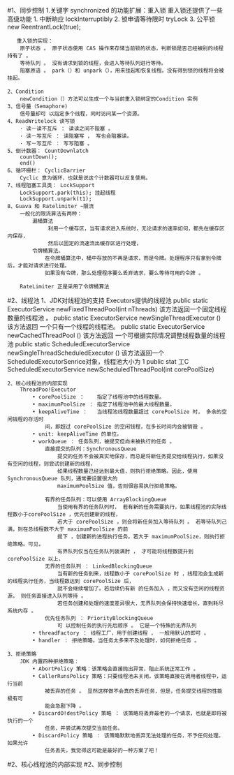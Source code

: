 #1、同步控制
    1.关键字 synchronized 的功能扩展：重入锁
       重入锁还提供了一些高级功能
       1. 中断晌应    lockInterruptibly
       2. 锁申请等待限时  tryLock
       3. 公平锁  new ReentrantLock(true);
       
       重入锁的实现：
        原子状态 。 原子状态使用 CAS 操作来存储当前锁的状态，判断锁是否己经被别的线程持有了 。
        等待队列 。 没有请求到锁的线程，会进入等待队列进行等待。
        阻塞原语 。 park（）和 unpark（），用来挂起和恢复线程。没有得到锁的线程将会被挂起。
             
    2、Condition
        newCondition（）方法可以生成一个与当前重入锁绑定的Condition 实例
    3、信号量（Semaphore)
        信号量却可 以指定多个线程，同时访问某一个资源。
    4、ReadWritelock 读写锁    
        · 读－读不互斥 ： 读读之间不阻塞 。
        · 读－写互斥 ： 读阻塞写 ， 写也会阻塞读。
        · 写－写互斥 ： 写写阻塞 。
    5、倒计数器： CountDownlatch
        countDown();
        end()
    6、循环栅栏： CyclicBarrier
        Cyclic 意为循环，也就是说这个计数器可以反复使用。
    7、线程阻塞工具类： LockSupport
        LockSupport.park(this); 挂起线程
        LockSupport.unpark(t1);
    8、Guava 和 Ratelimiter ~限流
        一般化的限流算法有两种：
            漏桶算法
                 利用一个缓存区，当有请求进入系统时，无论请求的速率如何，都先在缓存区内保存，
                 然后以固定的流速流出缓存区进行处理，
            令牌桶算法。
                在令牌桶算法中，桶中存放的不再是请求，而是令牌。处理程序只有拿到令牌后，才能对请求进行处理。
                如果没有令牌，那么处理程序要么丢弃请求，要么等待可用的令牌 。 
                
        RateLimiter 正是采用了令牌桶算法
        
#2、线程池
    1、JDK对线程池的支持
        Executors提供的线程池
            public static ExecutorService newFixedThreadPool(int nThreads)
                该方法返回一个固定线程数量的线程池 。
            public static ExecutorService newSingleThreadExecutor ()
                该方法返回 一个只有一个线程的线程池。
            public static ExecutorService newCachedThreadPool ()
                该方法返回 一个可根据实际情况调整线程数量的线程 池
            public static ScheduledExecutorService newSingleThreadScheduledExecutor ()
                该方法返回一个 ScheduledExecutorSenrice对象，线程池大小为 1
            public stat 工C ScheduledExecutorService newScheduledThreadPool(int corePoolSize)
                
        
    2、核心线程池的内部实现
        ThreadPoo!Executor 
            • corePoolSize ：    指定了线程池中的线程数量。
            • maximumPoolSize ： 指定了线程池中的最大线程数量。
            • keepAliveTime ：   当线程池线程数量超过 corePoolSize 时， 多余的空闲钱程的存活时
                间，即超过 corePoolSize 的空闲钱程，在多长时间内会被销毁 。
            • unit: keepAliveTime 的单位。
            • workQueue ： 任务队列，被提交但尚未被执行的任务 。
                直接提交的队列：SynchronousQueue
                    提交的任务不会被真实地保存，而总是将新任务提交给线程执行，如果没有空闲的线程，则尝试创建新的线程，
                    如果线程数量己经达到最大值，则执行拒绝策略。因此，使用 SynchronousQueue 队列，通常要设置很大的
                    maximumPoolSize 值，否则很容易执行拒绝策略。
                    
                有界的任务队列：可以使用 ArrayBlockingQueue 
                    当使用有界的任务队列时， 若有新的任务需要执行，如果线程池的实际线程数小于corePoolSize ，优先创建新的线程，
                    若大于 corePoolSize ，则会将新任务加入等待队列 。 若等待队列己满，则在总线程数不大于 maximumPoolSize 的前
                    提下 ，创建新的进程执行任务。若大于 maximumPoolSize，则执行拒绝策略。可见，
                    有界队列仅当在任务队列装满肘 ， 才可能将线程数提升到 corePoolSize 以上，
                无界的任务队列 ： LinkedBlockingQueue
                    当有新的任务到来，线程数小于 corePoolSize 时 ，线程池会生成新的线程执行任务，当线程数达到 corePoolSize 后，
                    就不会继续增加了。若后续仍有新 的任务加入 ，而又没有空闲的线程资源， 则任务直接进入队列等待 。
                    若任务创建和处理的速度差异很大，无界队列会保持快速增长，直到耗尽系统内存 。
                优先任务队列 ： PriorityBlockingQueue
                    可 以控制任务的执行先后顺序 。 它是一个特殊的无界队列
            • threadFactory ： 线程工厂，用于创建线程 ， 一般用默认的即可 。
            • handler ： 拒绝策略。当任务太多来不及处理时，如何拒绝任务 。
                
    3、拒绝策略
        JDK 内置四种拒绝策略：
            • AbortPolicy 策略：该策略会直接抛出异常，阻止系统正常工作 。
            • CallerRunsPolicy 策略：只要线程池未关闭，该策略直接在调用者线程中，运行当前
                被丢弃的任务 。 显然这样做不会真的丢弃任务，但是，任务提交线程的性能极有可
                能会急剧下降 。
            • DiscardO!destPolicy 策略 ： 该策略将丢弃最老的一个请求，也就是即将被执行的一个
                任务，并尝试再次提交当前任务。
            • DiscardPolicy 策略 ： 该策略默默地丢弃无法处理的任务，不予任何处理。如果允许
                任务丢失，我觉得这可能是最好的一种方案了吧！
#2、核心线程池的内部实现
#2、同步控制

